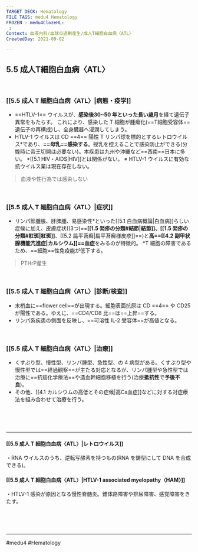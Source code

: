 ```yaml
---
TARGET DECK: Hematology
FILE TAGS: medu4 Hematology
FROZEN - medu4ClozeHL:
 : 
Context: 血液内科/血球の過剰産生/成人T細胞白血病〈ATL〉
CreatedDay: 2021-09-02

---
```


## 5.5 成人T細胞白血病〈ATL〉

<br>

### [[5.5 成人 T 細胞白血病〈ATL〉|病態・疫学]]
* ==HTLV-1== ウイルスが、**感染後30~50 年といった長い歳月**を経て遺伝子異常をもたらす。 これにより、感染した T 細胞が腫瘍化(==T細胞受容体==遺伝子の再構成)し、全身臓器へ浸潤してしまう。
* HTLV-1 ウイルスは CD ==4== 陽性 T リンパ球を標的とするレトロウイルス\*であり、**==母乳==感染する**。授乳を控えることで感染防止ができる(分娩時に帝王切開は必要ない)。本疾患は九州や沖縄など==西南==日本に多い。
 \*[[5.1 HIV・AIDS|HIV]]とは関係がない。
 ※ HTLV-1 ウイルスに有効な抗ウイルス薬は現在存在しない。
>血液や性行為では感染しない
 
<br>
<!--ID: 1630741039730-->


### [[5.5 成人 T 細胞白血病〈ATL〉|症状]]
* リンパ節腫脹、肝脾腫、易感染性\*といった[[5.1 白血病概論|白血病]]らしい症候に加え、皮膚症状((3つ)==**[[1.5 発疹の分類#結節|結節]]、[[1.5 発疹の分類#紅斑|紅斑]]**、[[5.2 扁平苔癬|扁平苔癬様皮疹]]==)と**高==[[4.2 副甲状腺機能亢進症|カルシウム]]==血症**をみるのが特徴的。
\*T 細胞の障害であるため、==細胞==性免疫能が低下する。
>PTHrP産生
<!--ID: 1630741039735-->


<br>

### [[5.5 成人 T 細胞白血病〈ATL〉|診断/検査]]
* 末梢血に==flower cell==が出現する。細胞表面抗原は CD ==4== や CD25 が陽性である。ゆえに、==CD4/CD8 比==は==上昇==する。
* リンパ系疾患の側面を反映し、==可溶性 IL-2 受容体==が高値となる。
<!--ID: 1630741039741-->


<br>

### [[5.5 成人 T 細胞白血病〈ATL〉|治療]]
* くすぶり型、慢性型、リンパ腫型、急性型、の 4 病型がある。くすぶり型や慢性型では==経過観察==が主たる対応となるが、リンパ腫型や急性型では治療に==抗癌化学療法==や造血幹細胞移植を行う(治療**抵抗性**で**予後不良**)。
* その他、[[4.1 カルシウムの高低とその症候|高Ca血症]]などに対する対症療法を組み合わせて治療を行う。
<!--ID: 1630741039747-->



<br><br><br>

---

#### [[5.5 成人 T 細胞白血病〈ATL〉|レトロウイルス]]
・RNA ウイルスのうち、逆転写酵素を持つもの(RNA を鋳型にして DNA を合成できる)。 

#### [[5.5 成人 T 細胞白血病〈ATL〉|HTLV-1 associated myelopathy〈HAM〉]]
・HTLV-1 感染が原因となる慢性脊髄炎。錐体路障害や排尿障害、感覚障害をきたす。
 



<br><br><br>

---
#medu4 #Hematology 
